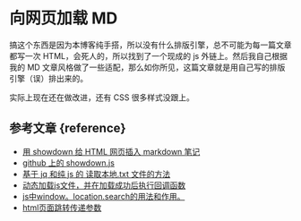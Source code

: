 # 向网页加载 MD

<!--//

//-->

搞这个东西是因为本博客纯手搭，所以没有什么排版引擎，总不可能为每一篇文章都写一次 HTML，会死人的，所以找到了一个现成的 js 外链上。然后我自己根据我的 MD 文章风格做了一些适配，那么如你所见，这篇文章就是用自己写的排版引擎（误）排出来的。

实际上现在还在做改进，还有 CSS 很多样式没跟上。

## 参考文章 {reference}

- [用 showdown 给 HTML 网页插入 markdown 笔记](https://blog.csdn.net/mildddd/article/details/79704810)
- [github 上的 showdown.js](https://github.com/showdownjs/showdown)
- [基于 jq 和纯 js 的 读取本地.txt 文件的方法](https://blog.csdn.net/u013970232/article/details/89146426)
- [动态加载js文件，并在加载成功后执行回调函数](https://blog.csdn.net/weixin_30456039/article/details/95240184)
- [js中window。location.search的用法和作用。](https://blog.csdn.net/qq_27093465/article/details/50731087)
- [html页面跳转传递参数](https://blog.csdn.net/gnail_oug/article/details/53286694)
